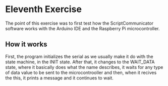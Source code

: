# Eleventh Exercise

The point of this exercise was to first test how the ScriptCommunicator software works with the Arduino IDE and the Raspberry Pi microcontroller.

## How it works
First, the program initializes the serial as we usually make it do with the state machine, in the INIT state. After that, it changes to the WAIT_DATA state, where it basically does what the name describes, it waits for any type of data value to be sent to the microcontrooller and then, when it recives the this, it prints a message and it continues to wait.
